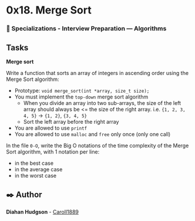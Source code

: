 # 0x18. Merge Sort
### :open_file_folder: Specializations - Interview Preparation ― Algorithms

## Tasks

**Merge sort**

Write a function that sorts an array of integers in ascending order using the Merge Sort algorithm:

* Prototype: `void merge_sort(int *array, size_t size);`
* You must implement the `top-down` merge sort algorithm
    * When you divide an array into two sub-arrays, the size of the left array should always be <= the size of the right array. i.e. `{1, 2, 3, 4, 5}` -> `{1, 2}`, `{3, 4, 5}`
    * Sort the left array before the right array
* You are allowed to use `printf`
* You are allowed to use `malloc` and `free` only once (only one call)

In the file `0-O`, write the Big O notations of the time complexity of the Merge Sort algorithm, with 1 notation per line:

* in the best case
* in the average case
* in the worst case

## :black_nib: Author 
**Diahan Hudgson**  -  [Caroll1889](https://github.com/Caroll1889)
